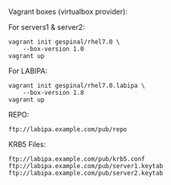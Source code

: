 Vagrant boxes (virtualbox provider):

For servers1 & server2:

	vagrant init gespinal/rhel7.0 \
		--box-version 1.0
	vagrant up

For LABIPA:

	vagrant init gespinal/rhel7.0.labipa \
		--box-version 1.8
	vagrant up

REPO:

  	ftp://labipa.example.com/pub/repo

KRB5 Files:

 	ftp://labipa.example.com/pub/krb5.conf
 	ftp://labipa.example.com/pub/server1.keytab
  	ftp://labipa.example.com/pub/server2.keytab



